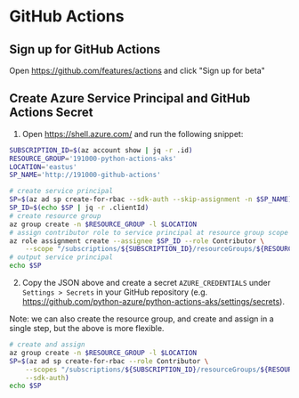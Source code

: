 # GitHub Actions

## Sign up for GitHub Actions

Open <https://github.com/features/actions> and click "Sign up for beta"

## Create Azure Service Principal and GitHub Actions Secret

1. Open <https://shell.azure.com/> and run the following snippet:
```bash
SUBSCRIPTION_ID=$(az account show | jq -r .id)
RESOURCE_GROUP='191000-python-actions-aks'
LOCATION='eastus'
SP_NAME='http://191000-github-actions'

# create service principal
SP=$(az ad sp create-for-rbac --sdk-auth --skip-assignment -n $SP_NAME)
SP_ID=$(echo $SP | jq -r .clientId)
# create resource group
az group create -n $RESOURCE_GROUP -l $LOCATION
# assign contributor role to service principal at resource group scope
az role assignment create --assignee $SP_ID --role Contributor \
    --scope "/subscriptions/${SUBSCRIPTION_ID}/resourceGroups/${RESOURCE_GROUP}"
# output service principal
echo $SP
```
2. Copy the JSON above and create a secret `AZURE_CREDENTIALS` under `Settings > Secrets` in your GitHub repository (e.g. <https://github.com/python-azure/python-actions-aks/settings/secrets>).

Note: we can also create the resource group, and create and assign in a single step, but the above is more flexible.

```bash
# create and assign
az group create -n $RESOURCE_GROUP -l $LOCATION
SP=$(az ad sp create-for-rbac --role Contributor \
    --scopes "/subscriptions/${SUBSCRIPTION_ID}/resourceGroups/${RESOURCE_GROUP}" \
    --sdk-auth)
echo $SP
```
